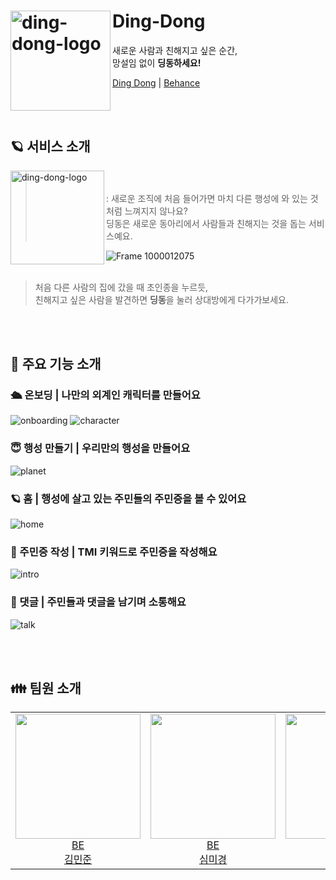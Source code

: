 # <img width="160" align=left alt="ding-dong-logo" src="https://github.com/depromeet/Ding-dong-fe/assets/62633444/db00a3c0-4959-426e-9d1f-545efc22cfc6"> Ding-Dong

새로운 사람과 친해지고 싶은 순간,<br/> 망설임 없이 **딩동하세요!**

<a href="https://ding-dong-planet.com/">Ding Dong</a> | <a href='https://www.behance.net/gallery/175602565/DingDong-TMI-'>Behance</a>

<br/>
<br/>

## 🪐 서비스 소개

 <img width="150" align=left alt="ding-dong-logo" src="https://github.com/depromeet/Ding-dong-fe/assets/62633444/d27d3f64-e0ec-40c4-be67-2191c2fad17d">

> <br/> <br/> : 새로운 조직에 처음 들어가면 마치 다른 행성에 와 있는 것처럼 느껴지지 않나요? <br/>
> 딩동은 새로운 동아리에서 사람들과 친해지는 것을 돕는 서비스예요. <br/>

![Frame 1000012075](https://github.com/depromeet/Ding-dong-fe/assets/62633444/55d857cd-d18e-409d-b7bf-b42306202038)
<br/>
<br/>

> 처음 다른 사람의 집에 갔을 때 초인종을 누르듯, <br/>
> 친해지고 싶은 사람을 발견하면 **딩동**을 눌러 상대방에게 다가가보세요.

<br/>
<br/>

## 💫 주요 기능 소개

### 🛳️ 온보딩 | 나만의 외계인 캐릭터를 만들어요

![onboarding](https://github.com/depromeet/Ding-dong-fe/assets/62633444/e6bad261-b4be-4343-8f8c-f0b17483ef1d)
![character](https://github.com/depromeet/Ding-dong-fe/assets/62633444/cd503980-59c5-4752-a266-ab39faa7a54a)

### 😇 행성 만들기 | 우리만의 행성을 만들어요

![planet](https://github.com/depromeet/Ding-dong-fe/assets/62633444/d50a07d2-a9a3-45dc-ad61-82fff1514854)

### 🪐 홈 | 행성에 살고 있는 주민들의 주민증을 볼 수 있어요

![home](https://github.com/depromeet/Ding-dong-fe/assets/62633444/f04393b0-a4b1-4e15-97d8-487e6456c1a3)

### 📝 주민증 작성 | TMI 키워드로 주민증을 작성해요

![intro](https://github.com/depromeet/Ding-dong-fe/assets/62633444/f55416bb-2865-40ab-8c43-eaf82ed43f03)

### 💬 댓글 | 주민들과 댓글을 남기며 소통해요

![talk](https://github.com/depromeet/Ding-dong-fe/assets/62633444/13d43192-1672-4e4f-87a0-ea023f9c6479)

<br/>
<br/>


## 👪 팀원 소개

<table>

<tr>
  <td align=center>
    <a href="https://github.com/sanbonai06">
    <img src="https://github.com/sanbonai06.png" width="200px" />
    <br/>
    BE 
    <br/>
    김민준
    </a>
  </td>
 
  <td align=center>
    <a href="https://github.com/Sim-mi-gyeong">
    <img src="https://github.com/Sim-mi-gyeong.png" width="200px" />
    <br/>
    BE 
    <br/>
    심미경
    </a>
  </td>
  
  <td align=center>
    <a href="https://github.com/dkswnkk">
    <img src="https://github.com/dkswnkk.png" width="200px"  />
    <br/>
    BE 
    <br/>
    안주형
    </a>
  </td>
  
</tr>
</table>
